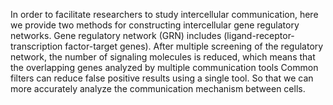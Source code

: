 In order to facilitate researchers to study intercellular communication, here we provide two methods for constructing intercellular gene regulatory networks. Gene regulatory network (GRN) includes (ligand-receptor-transcription factor-target genes). After multiple screening of the regulatory network, the number of signaling molecules is reduced, which means that the overlapping genes analyzed by multiple communication tools Common filters can reduce false positive results using a single tool. So that we can more accurately analyze the communication mechanism between cells.
